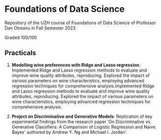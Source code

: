 # Foundations of Data Science

Repository of the UZH course of Foundations of Data Science of Professor Dan Otreanu in Fall Semester 2023.

Graded 100/100

## Practicals

1. __Modelling wine preferences with Ridge and Lasso regression__: Implemented Ridge and Lasso regression methods to evaluate and improve wine quality attributes, reproducing. Explored the impact of various parameters on wine characteristics, employing advanced regression techniques for comprehensive analysis.Implemented Ridge and Lasso regression methods to evaluate and improve wine quality attributes, reproducing. Explored the impact of various parameters on wine characteristics, employing advanced regression techniques for comprehensive analysis.

2. __Project on Discriminative and Generative Models__: Replication of key experimental findings from the research paper 'On Discriminative vs. Generative Classifiers: A Comparison of Logistic Regression and Naive Bayes' authored by Andrew Y. Ng and Michael I. Jordan'.

